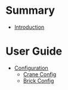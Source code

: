 # Summary

- [Introduction](./intro.md)

# User Guide

- [Configuration](./configuration/README.md)
  - [Crane Config](./configuration/crane_config.md)
  - [Brick Config](./configuration/brick_config.md)
